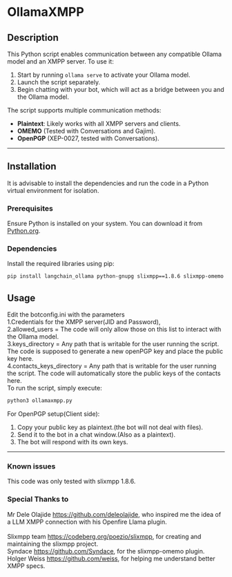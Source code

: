 # OllamaXMPP

## Description
This Python script enables communication between any compatible Ollama model and an XMPP server. To use it:
1. Start by running `ollama serve` to activate your Ollama model.
2. Launch the script separately.
3. Begin chatting with your bot, which will act as a bridge between you and the Ollama model.

The script supports multiple communication methods:
- **Plaintext**: Likely works with all XMPP servers and clients.
- **OMEMO** (Tested with Conversations and Gajim).
- **OpenPGP** (XEP-0027, tested with Conversations).

---
               
## Installation
It is advisable to install the dependencies and run the code in a Python virtual environment for isolation. 
### Prerequisites
Ensure Python is installed on your system. You can download it from [Python.org](https://www.python.org/).

### Dependencies
Install the required libraries using pip:

```bash
pip install langchain_ollama python-gnupg slixmpp==1.8.6 slixmpp-omemo
```
## Usage
Edit the botconfig.ini with the parameters<br>
1.Credentials for the XMPP server(JID and Password),<br>
2.allowed_users = The code will only allow those on this list to interact with the Ollama model.<br>
3.keys_directory = Any path that is writable for the user running the script. The code is supposed to generate a new openPGP key and place the public key here.<br> 
4.contacts_keys_directory = Any path that is writable for the user running the script. The code will automatically store the public keys of the contacts here.<br>
To run the script, simply execute:<br>

```bash
python3 ollamaxmpp.py
```

For OpenPGP setup(Client side):
1. Copy your public key as plaintext.(the bot will not deal with files).
2. Send it to the bot in a chat window.(Also as a plaintext).
3. The bot will respond with its own keys.

---

### Known issues
This code was only tested with slixmpp 1.8.6.<br>


### Special Thanks to
Mr Dele Olajide https://github.com/deleolajide, who inspired me the idea of a LLM XMPP connection with his Openfire Llama plugin.<br>      
Slixmpp team https://codeberg.org/poezio/slixmpp, for creating and maintaining the slixmpp project. <br>
Syndace https://github.com/Syndace, for the slixmpp-omemo plugin. <br>
Holger Weiss https://github.com/weiss, for helping me understand better XMPP specs. <br>


